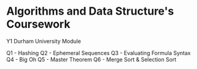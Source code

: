 # Algorithms and Data Structure's Coursework

Y1 Durham University Module

Q1 - Hashing 
Q2 - Ephemeral Sequences
Q3 - Evaluating Formula Syntax
Q4 - Big Oh
Q5 - Master Theorem
Q6 - Merge Sort & Selection Sort
